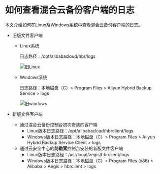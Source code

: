 # 如何查看混合云备份客户端的日志

本文介绍如何在Linux及Windows系统中查看混合云备份客户端的日志。

-   旧版文件客户端
    -   Linux系统

        日志路径：/opt/alibabacloud/hbr/logs

        ![旧Linux](https://static-aliyun-doc.oss-accelerate.aliyuncs.com/assets/img/zh-CN/6359917951/p39601.png)

    -   Windows系统

        日志路径：本地磁盘（C）\> Program Files \> Aliyun Hybrid Backup Service \> logs

        ![旧windows](https://static-aliyun-doc.oss-accelerate.aliyuncs.com/assets/img/zh-CN/6359917951/p39602.png)

-   新版文件客户端
    -   通过混合云备份控制台初次安装的客户端
        -   Linux版本日志路径：/opt/alibabacloud/hbrclient/logs
        -   Windows版本日志路径：本地磁盘（C）\> Program Files \> Aliyun Hybrid Backup Service Client \> logs
    -   通过云安全中心的**防勒索**控制台安装的新版文件客户端
        -   Linux版本日志路径：/usr/local/aegis/hbrclient/logs
        -   Windows版本日志路径：本地磁盘（C）\> Program Files \(x86\) \> Alibaba \> Aegis \> hbrclient \> logs

